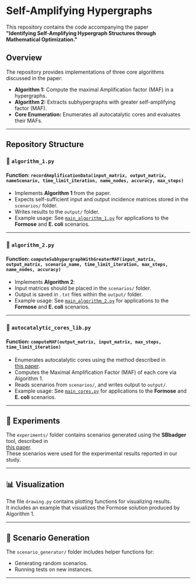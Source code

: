 # Self-Amplifying Hypergraphs

This repository contains the code accompanying the paper  
**"Identifying Self-Amplifying Hypergraph Structures through Mathematical Optimization."**

## Overview

The repository provides implementations of three core algorithms discussed in the paper:

- **Algorithm 1:** Compute the maximal Amplification factor (MAF) in a hypergraphs.
- **Algorithm 2:** Extracts subhypergraphs with greater self-amplifying factor (MAF).
- **Core Enumeration:** Enumerates all autocatalytic cores and evaluates their MAFs.

---

## Repository Structure

### 🔁 `algorithm_1.py`

#### Function: `recordAmplificationData(input_matrix, output_matrix, nameScenario, time_limit_iteration, name_nodes, accuracy, max_steps)`

- Implements **Algorithm 1** from the paper.
- Expects self-sufficient input and output incidence matrices stored in the `scenarios/` folder.
- Writes results to the `output/` folder.
- Example usage: See [`main_algorithm_1.py`](./main_algorithm_1.py) for applications to the **Formose** and **E. coli** scenarios.

---

### 🧬 `algorithm_2.py`

#### Function: `computeSubhypergraphWithGreaterMAF(input_matrix, output_matrix, scenario_name, time_limit_iteration, max_steps, name_nodes, accuracy)`

- Implements **Algorithm 2**:
- Input matrices should be placed in the `scenarios/` folder.
- Output is saved in `.txt` files within the `output/` folder.
- Example usage: See [`main_algorithm_2.py`](./main_algorithm_2.py) for applications to the **Formose** and **E. coli** scenarios.

---

### 🧠 `autocatalytic_cores_lib.py`

#### Function: `computeMAF(output_matrix, input_matrix, max_steps, time_limit_iteration)`

- Enumerates autocatalytic cores using the method described in  
  [this paper](https://link.springer.com/article/10.1007/s10910-024-01576-x).
- Computes the Maximal Amplification Factor (MAF) of each core via Algorithm 1.
- Reads scenarios from `scenarios/`, and writes output to `output/`.
- Example usage: See [`main_cores.py`](./main_cores.py) for applications to the **Formose** and **E. coli** scenarios.

---

## 🧪 Experiments

The `experiments/` folder contains scenarios generated using the **SBbadger** tool, described in  
[this paper](https://academic.oup.com/bioinformatics/article/38/22/5064/6701964?login=true).  
These scenarios were used for the experimental results reported in our study.

---

## 📊 Visualization

The file `drawing.py` contains plotting functions for visualizing results.  
It includes an example that visualizes the Formose solution produced by Algorithm 1.

---

## 🧰 Scenario Generation

The `scenario_generator/` folder includes helper functions for:

- Generating random scenarios.
- Running tests on new instances.

---




















